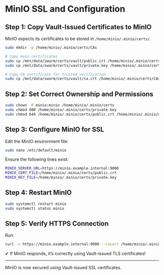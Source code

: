 # MinIO SSL and Configuration

## Step 1: Copy Vault-Issued Certificates to MinIO
MinIO expects its certificates to be stored in `/home/minio/.minio/certs/`.

```sh
sudo mkdir -p /home/minio/.minio/certs/CAs

# Copy main certificates
sudo cp /mnt/data/swarm/certs/vault/public.crt /home/minio/.minio/certs/public.crt
sudo cp /mnt/data/swarm/certs/vault/private.key /home/minio/.minio/certs/private.key

# Copy CA certificate for trusted verification
sudo cp /mnt/data/swarm/certs/vault/ca.crt /home/minio/.minio/certs/CAs/ca.crt
```

## Step 2: Set Correct Ownership and Permissions

```sh
sudo chown -R minio:minio /home/minio/.minio/certs
sudo chmod 600 /home/minio/.minio/certs/private.key
sudo chmod 644 /home/minio/.minio/certs/public.crt /home/minio/.minio/certs/CAs/ca.crt
```

## Step 3: Configure MinIO for SSL
Edit the MinIO environment file:
```sh
sudo nano /etc/default/minio
```
Ensure the following lines exist:
```sh
MINIO_SERVER_URL=https://minio.example.internal:9000
MINIO_CERT_FILE=/home/minio/.minio/certs/public.crt
MINIO_KEY_FILE=/home/minio/.minio/certs/private.key
```

## Step 4: Restart MinIO
```sh
sudo systemctl restart minio
sudo systemctl status minio
```

## Step 5: Verify HTTPS Connection
Run:
```sh
curl -v https://minio.example.internal:9000 --cacert /home/minio/.minio/certs/CAs/ca.crt
```
✔ If MinIO responds, it’s correctly using Vault-issued TLS certificates!

---

MinIO is now secured using Vault-issued SSL certificates.

